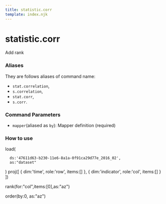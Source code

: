 ```yaml
---
title: statistic.corr
template: index.njk
---
```

# statistic.corr
Add rank


### Aliases
They are follows aliases of command name: 
+ ```stat.correlation```,  
+ ```s.correlation```,
+ ```stat.corr```,
+ ```s.corr```. 


### Command Parameters

+ ```mapper```(aliased as ```by```): Mapper definition (required)

### How to use

  load(
  
      ds:'47611d63-b230-11e6-8a1a-0f91ca29d77e_2016_02',
      as:"dataset"
  )
  proj([
    { dim:'time', role:'row', items:[] },
    { dim:'indicator', role:'col', items:[] }
  ])

  rank(for:"col",items:[0],as:"az")

  order(by:0, as:"az")
